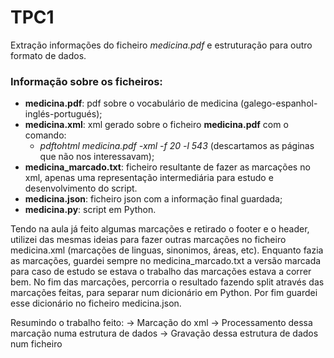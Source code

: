 
# TPC1

Extração informações do ficheiro *medicina.pdf* e estruturação para outro formato de dados.

### Informação sobre os ficheiros:
* **medicina.pdf**: pdf sobre o vocabulário de medicina (galego-espanhol-inglés-portugués);
* **medicina.xml**: xml gerado sobre o ficheiro **medicina.pdf** com o comando:
	*  *pdftohtml medicina.pdf -xml -f 20 -l 543* (descartamos as páginas que não nos interessavam);
* **medicina_marcado.txt**: ficheiro resultante de fazer as marcações no xml, apenas uma representação intermediária para estudo e desenvolvimento do script. 
* **medicina.json**: ficheiro json com a informação final guardada;
* **medicina.py**: script em Python.

Tendo na aula já feito algumas marcações e retirado o footer e o header, utilizei das mesmas ideias para fazer outras marcações no ficheiro medicina.xml (marcações de linguas, sinonimos, áreas, etc). 
Enquanto fazia as marcações, guardei sempre no medicina_marcado.txt a versão marcada para caso de estudo se estava o trabalho das marcações estava a correr bem.
No fim das marcações, percorria o resultado fazendo split através das marcações feitas, para separar num dicionário em Python.
Por fim guardei esse dicionário no ficheiro medicina.json.

Resumindo o trabalho feito:
    -> Marcação do xml
    -> Processamento dessa marcação numa estrutura de dados
    -> Gravação dessa estrutura de dados num ficheiro
